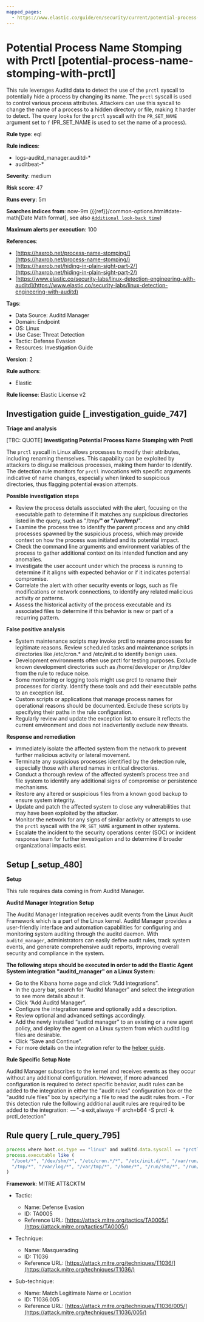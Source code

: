 ```yaml
---
mapped_pages:
  - https://www.elastic.co/guide/en/security/current/potential-process-name-stomping-with-prctl.html
---
```


# Potential Process Name Stomping with Prctl [potential-process-name-stomping-with-prctl]

This rule leverages Auditd data to detect the use of the `prctl` syscall to potentially hide a process by changing its name. The `prctl` syscall is used to control various process attributes. Attackers can use this syscall to change the name of a process to a hidden directory or file, making it harder to detect. The query looks for the `prctl` syscall with the `PR_SET_NAME` argument set to `f` (PR_SET_NAME is used to set the name of a process).

**Rule type**: eql

**Rule indices**:

* logs-auditd_manager.auditd-*
* auditbeat-*

**Severity**: medium

**Risk score**: 47

**Runs every**: 5m

**Searches indices from**: now-9m ({{ref}}/common-options.html#date-math[Date Math format], see also [`Additional look-back time`](docs-content://solutions/security/detect-and-alert/create-detection-rule.md#rule-schedule))

**Maximum alerts per execution**: 100

**References**:

* [https://haxrob.net/process-name-stomping/](https://haxrob.net/process-name-stomping/)
* [https://haxrob.net/hiding-in-plain-sight-part-2/](https://haxrob.net/hiding-in-plain-sight-part-2/)
* [https://www.elastic.co/security-labs/linux-detection-engineering-with-auditd](https://www.elastic.co/security-labs/linux-detection-engineering-with-auditd)

**Tags**:

* Data Source: Auditd Manager
* Domain: Endpoint
* OS: Linux
* Use Case: Threat Detection
* Tactic: Defense Evasion
* Resources: Investigation Guide

**Version**: 2

**Rule authors**:

* Elastic

**Rule license**: Elastic License v2

## Investigation guide [_investigation_guide_747]

**Triage and analysis**

[TBC: QUOTE]
**Investigating Potential Process Name Stomping with Prctl**

The `prctl` syscall in Linux allows processes to modify their attributes, including renaming themselves. This capability can be exploited by attackers to disguise malicious processes, making them harder to identify. The detection rule monitors for `prctl` invocations with specific arguments indicative of name changes, especially when linked to suspicious directories, thus flagging potential evasion attempts.

**Possible investigation steps**

* Review the process details associated with the alert, focusing on the executable path to determine if it matches any suspicious directories listed in the query, such as "/tmp/**" or "/var/tmp/**".
* Examine the process tree to identify the parent process and any child processes spawned by the suspicious process, which may provide context on how the process was initiated and its potential impact.
* Check the command line arguments and environment variables of the process to gather additional context on its intended function and any anomalies.
* Investigate the user account under which the process is running to determine if it aligns with expected behavior or if it indicates potential compromise.
* Correlate the alert with other security events or logs, such as file modifications or network connections, to identify any related malicious activity or patterns.
* Assess the historical activity of the process executable and its associated files to determine if this behavior is new or part of a recurring pattern.

**False positive analysis**

* System maintenance scripts may invoke prctl to rename processes for legitimate reasons. Review scheduled tasks and maintenance scripts in directories like /etc/cron.* and /etc/init.d to identify benign uses.
* Development environments often use prctl for testing purposes. Exclude known development directories such as /home/developer or /tmp/dev from the rule to reduce noise.
* Some monitoring or logging tools might use prctl to rename their processes for clarity. Identify these tools and add their executable paths to an exception list.
* Custom scripts or applications that manage process names for operational reasons should be documented. Exclude these scripts by specifying their paths in the rule configuration.
* Regularly review and update the exception list to ensure it reflects the current environment and does not inadvertently exclude new threats.

**Response and remediation**

* Immediately isolate the affected system from the network to prevent further malicious activity or lateral movement.
* Terminate any suspicious processes identified by the detection rule, especially those with altered names in critical directories.
* Conduct a thorough review of the affected system’s process tree and file system to identify any additional signs of compromise or persistence mechanisms.
* Restore any altered or suspicious files from a known good backup to ensure system integrity.
* Update and patch the affected system to close any vulnerabilities that may have been exploited by the attacker.
* Monitor the network for any signs of similar activity or attempts to use the `prctl` syscall with the `PR_SET_NAME` argument in other systems.
* Escalate the incident to the security operations center (SOC) or incident response team for further investigation and to determine if broader organizational impacts exist.


## Setup [_setup_480]

**Setup**

This rule requires data coming in from Auditd Manager.

**Auditd Manager Integration Setup**

The Auditd Manager Integration receives audit events from the Linux Audit Framework which is a part of the Linux kernel. Auditd Manager provides a user-friendly interface and automation capabilities for configuring and monitoring system auditing through the auditd daemon. With `auditd_manager`, administrators can easily define audit rules, track system events, and generate comprehensive audit reports, improving overall security and compliance in the system.

**The following steps should be executed in order to add the Elastic Agent System integration "auditd_manager" on a Linux System:**

* Go to the Kibana home page and click “Add integrations”.
* In the query bar, search for “Auditd Manager” and select the integration to see more details about it.
* Click “Add Auditd Manager”.
* Configure the integration name and optionally add a description.
* Review optional and advanced settings accordingly.
* Add the newly installed “auditd manager” to an existing or a new agent policy, and deploy the agent on a Linux system from which auditd log files are desirable.
* Click “Save and Continue”.
* For more details on the integration refer to the [helper guide](https://docs.elastic.co/integrations/auditd_manager).

**Rule Specific Setup Note**

Auditd Manager subscribes to the kernel and receives events as they occur without any additional configuration. However, if more advanced configuration is required to detect specific behavior, audit rules can be added to the integration in either the "audit rules" configuration box or the "auditd rule files" box by specifying a file to read the audit rules from. - For this detection rule the following additional audit rules are required to be added to the integration:  — "-a exit,always -F arch=b64 -S prctl -k prctl_detection"


## Rule query [_rule_query_795]

```js
process where host.os.type == "linux" and auditd.data.syscall == "prctl" and auditd.data.a0 == "f" and
process.executable like (
  "/boot/*", "/dev/shm/*", "/etc/cron.*/*", "/etc/init.d/*", "/var/run/*", "/etc/update-motd.d/*",
  "/tmp/*", "/var/log/*", "/var/tmp/*", "/home/*", "/run/shm/*", "/run/*", "./*"
)
```

**Framework**: MITRE ATT&CKTM

* Tactic:

    * Name: Defense Evasion
    * ID: TA0005
    * Reference URL: [https://attack.mitre.org/tactics/TA0005/](https://attack.mitre.org/tactics/TA0005/)

* Technique:

    * Name: Masquerading
    * ID: T1036
    * Reference URL: [https://attack.mitre.org/techniques/T1036/](https://attack.mitre.org/techniques/T1036/)

* Sub-technique:

    * Name: Match Legitimate Name or Location
    * ID: T1036.005
    * Reference URL: [https://attack.mitre.org/techniques/T1036/005/](https://attack.mitre.org/techniques/T1036/005/)



